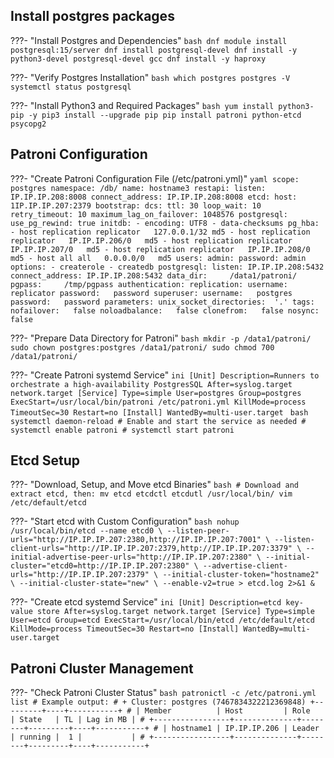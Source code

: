 ## Install postgres packages
???- "Install Postgres and Dependencies"
    ```bash
    dnf module install postgresql:15/server
    dnf install postgresql-devel
    dnf install -y python3-devel postgresql-devel gcc
    dnf install -y haproxy
    ```

???- "Verify Postgres Installation"
    ```bash
    which postgres
    postgres -V
    systemctl status postgresql
    ```

???- "Install Python3 and Required Packages"
    ```bash
    yum install python3-pip -y
    pip3 install --upgrade pip
    pip install patroni python-etcd psycopg2
    ```

## Patroni Configuration

???- "Create Patroni Configuration File (/etc/patroni.yml)"
    ```yaml
    scope: postgres
    namespace: /db/
    name: hostname3
    restapi:
      listen: IP.IP.IP.208:8008
      connect_address: IP.IP.IP.208:8008
    etcd:
      host: 1IP.IP.IP.207:2379
    bootstrap:
      dcs:
        ttl: 30
        loop_wait: 10
        retry_timeout: 10
        maximum_lag_on_failover: 1048576
        postgresql:
        use_pg_rewind: true
      initdb:
        - encoding: UTF8
        - data-checksums
      pg_hba:
        - host replication replicator   127.0.0.1/32 md5
        - host replication replicator   IP.IP.IP.206/0   md5
        - host replication replicator   IP.IP.IP.207/0   md5
        - host replication replicator   IP.IP.IP.208/0   md5
        - host all all   0.0.0.0/0   md5
      users:
        admin:
           password: admin
           options:
           - createrole
           - createdb
    postgresql:
       listen: IP.IP.IP.208:5432
       connect_address: IP.IP.IP.208:5432
       data_dir:     /data1/patroni/
       pgpass:     /tmp/pgpass
       authentication:
        replication:
          username:   replicator
          password:   password
        superuser:
          username:   postgres
          password:   password
          parameters:
          unix_socket_directories:  '.'
    tags:
       nofailover:   false
       noloadbalance:   false
       clonefrom:   false
       nosync:   false
    ```

???- "Prepare Data Directory for Patroni"
    ```bash
    mkdir -p /data1/patroni/
    sudo chown postgres:postgres /data1/patroni/
    sudo chmod 700 /data1/patroni/
    ```

???- "Create Patroni systemd Service"
    ```ini
    [Unit]
    Description=Runners to orchestrate a high-availability PostgresSQL
    After=syslog.target network.target
    [Service]
    Type=simple
    User=postgres
    Group=postgres
    ExecStart=/usr/local/bin/patroni /etc/patroni.yml
    KillMode=process
    TimeoutSec=30
    Restart=no
    [Install]
    WantedBy=multi-user.target
    ```
    ```bash
    systemctl daemon-reload
    # Enable and start the service as needed
    # systemctl enable patroni
    # systemctl start patroni
    ```

## Etcd Setup

???- "Download, Setup, and Move etcd Binaries"
    ```bash
    # Download and extract etcd, then:
    mv etcd etcdctl etcdutl /usr/local/bin/
    vim /etc/default/etcd
    ```

???- "Start etcd with Custom Configuration"
    ```bash
    nohup /usr/local/bin/etcd --name etcd0 \
      --listen-peer-urls="http://IP.IP.IP.207:2380,http://IP.IP.IP.207:7001" \
      --listen-client-urls="http://IP.IP.IP.207:2379,http://IP.IP.IP.207:3379" \
      --initial-advertise-peer-urls="http://IP.IP.IP.207:2380" \
      --initial-cluster="etcd0=http://IP.IP.IP.207:2380" \
      --advertise-client-urls="http://IP.IP.IP.207:2379" \
      --initial-cluster-token="hostname2" \
      --initial-cluster-state="new" \
      --enable-v2=true > etcd.log 2>&1 &
    ```

???- "Create etcd systemd Service"
    ```ini
    [Unit]
    Description=etcd key-value store
    After=syslog.target network.target
    [Service]
    Type=simple
    User=etcd
    Group=etcd
    ExecStart=/usr/local/bin/etcd /etc/default/etcd
    KillMode=process
    TimeoutSec=30
    Restart=no
    [Install]
    WantedBy=multi-user.target
    ```

## Patroni Cluster Management

???- "Check Patroni Cluster Status"
    ```bash
    patronictl -c /etc/patroni.yml list
    # Example output:
    # + Cluster: postgres (7467834322212369848) +---------+----+-----------+
    # | Member          | Host         | Role   | State   | TL | Lag in MB |
    # +-----------------+--------------+--------+---------+----+-----------+
    # | hostname1 | IP.IP.IP.206 | Leader | running |  1 |           |
    # +-----------------+--------------+--------+---------+----+-----------+
    ```
